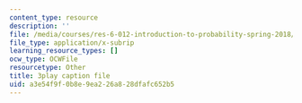 ```yaml
---
content_type: resource
description: ''
file: /media/courses/res-6-012-introduction-to-probability-spring-2018/a3e54f9f0b8e9ea226a828dfafc652b5_LVfIS8pBI6Y.srt
file_type: application/x-subrip
learning_resource_types: []
ocw_type: OCWFile
resourcetype: Other
title: 3play caption file
uid: a3e54f9f-0b8e-9ea2-26a8-28dfafc652b5
---
```

